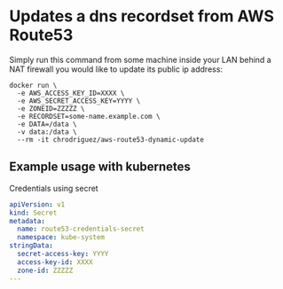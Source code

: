 # Updates a dns recordset from AWS Route53

Simply run this command from some machine inside your LAN behind a NAT firewall
you would like to update its public ip address:

```
docker run \
  -e AWS_ACCESS_KEY_ID=XXXX \
  -e AWS_SECRET_ACCESS_KEY=YYYY \
  -e ZONEID=ZZZZZ \
  -e RECORDSET=some-name.example.com \
  -e DATA=/data \
  -v data:/data \
  --rm -it chrodriguez/aws-route53-dynamic-update
```

## Example usage with kubernetes

Credentials using secret

```yaml
apiVersion: v1
kind: Secret
metadata:
  name: route53-credentials-secret
  namespace: kube-system
stringData:
  secret-access-key: YYYY
  access-key-id: XXXX
  zone-id: ZZZZZ
---

```
